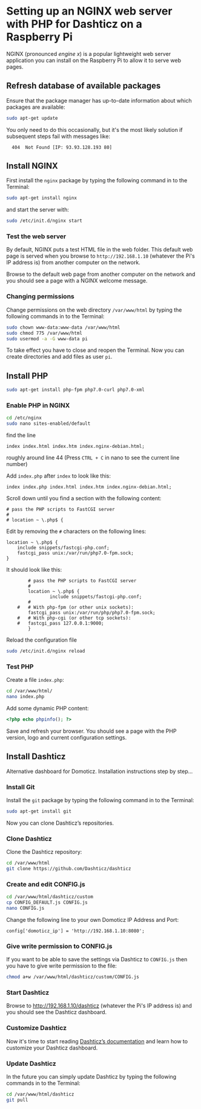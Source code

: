 # Setting up an NGINX web server with PHP for Dashticz on a Raspberry Pi

NGINX (pronounced *engine x*) is a popular lightweight web server application you can install on the Raspberry Pi to allow it to serve web pages.

## Refresh database of available packages

Ensure that the package manager has up-to-date information about which packages are available:  

```bash
sudo apt-get update
```

You only need to do this occasionally, but it's the most likely solution if subsequent steps fail with messages like:
```
  404  Not Found [IP: 93.93.128.193 80]
```

## Install NGINX

First install the `nginx` package by typing the following command in to the Terminal:

```bash
sudo apt-get install nginx
```

and start the server with:

```bash
sudo /etc/init.d/nginx start
```

### Test the web server

By default, NGINX puts a test HTML file in the web folder. This default web page is served when you browse to `http://192.168.1.10` (whatever the Pi's IP address is) from another computer on the network.

Browse to the default web page from another computer on the network and you should see a page with a NGINX welcome message.

### Changing permissions

Change permissions on the web directory `/var/www/html` by typing the following commands in to the Terminal:

```bash
sudo chown www-data:www-data /var/www/html
sudo chmod 775 /var/www/html
sudo usermod -a -G www-data pi
```

To take effect you have to close and reopen the Terminal. Now you can create directories and add files as user `pi`.


## Install PHP

```bash
sudo apt-get install php-fpm php7.0-curl php7.0-xml
```

### Enable PHP in NGINX

```bash
cd /etc/nginx
sudo nano sites-enabled/default
```

find the line

```
index index.html index.htm index.nginx-debian.html;
```

roughly around line 44 (Press `CTRL + C` in nano to see the current line number)

Add `index.php` after `index` to look like this:

```
index index.php index.html index.htm index.nginx-debian.html;
```

Scroll down until you find a section with the following content:

```
# pass the PHP scripts to FastCGI server
#
# location ~ \.php$ {
```

Edit by removing the `#` characters on the following lines:

```
location ~ \.php$ {
	include snippets/fastcgi-php.conf;
	fastcgi_pass unix:/var/run/php7.0-fpm.sock;
}
```

It should look like this:

```
        # pass the PHP scripts to FastCGI server
        #
        location ~ \.php$ {
                include snippets/fastcgi-php.conf;
        #
	#	# With php-fpm (or other unix sockets):
		fastcgi_pass unix:/var/run/php/php7.0-fpm.sock;
	#	# With php-cgi (or other tcp sockets):
	#	fastcgi_pass 127.0.0.1:9000;
        }
```

Reload the configuration file

```bash
sudo /etc/init.d/nginx reload
```

### Test PHP

Create a file `index.php`:

```bash
cd /var/www/html/
nano index.php
```

Add some dynamic PHP content:
```php
<?php echo phpinfo(); ?>
```

Save and refresh your browser. You should see a page with the PHP version, logo and current configuration settings.


## Install Dashticz

Alternative dashboard for Domoticz. Installation instructions step by step...


### Install Git

Install the `git` package by typing the following command in to the Terminal:

```bash
sudo apt-get install git
```

Now you can clone Dashticz’s repositories.


### Clone Dashticz

Clone the Dashticz repository:

```bash
cd /var/www/html
git clone https://github.com/Dashticz/dashticz
```


### Create and edit CONFIG.js

```bash
cd /var/www/html/dashticz/custom
cp CONFIG_DEFAULT.js CONFIG.js
nano CONFIG.js
```

Change the following line to your own Domoticz IP Address and Port:

```
config['domoticz_ip'] = 'http://192.168.1.10:8080';
```


### Give write permission to CONFIG.js

If you want to be able to save the settings via Dashticz to `CONFIG.js` then you have to give write permission to the file:

```bash
chmod a+w /var/www/html/dashticz/custom/CONFIG.js
```


### Start Dashticz

Browse to http://192.168.1.10/dashticz (whatever the Pi's IP address is) and you should see the Dashticz dashboard. 


### Customize Dashticz

Now it's time to start reading [Dashticz’s documentation](https://dashticz.readthedocs.io) and learn how to customize your Dashticz dashboard.


### Update Dashticz

In the future you can simply update Dashticz by typing the following commands in to the Terminal:

```bash
cd /var/www/html/dashticz
git pull
```

